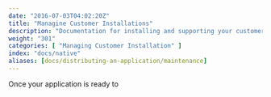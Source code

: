 ```yaml
---
date: "2016-07-03T04:02:20Z"
title: "Managine Customer Installations"
description: "Documentation for installing and supporting your customers."
weight: "301"
categories: [ "Managing Customer Installation" ]
index: "docs/native"
aliases: [docs/distributing-an-application/maintenance]
---
```


Once your application is ready to